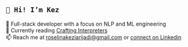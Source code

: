 ## `👋 Hi! I’m Kez`

🦀 Full-stack developer with a focus on NLP and ML engineering<br />
📖 Currently reading [Crafting Interpreters](https://timothya.com/pdfs/crafting-interpreters.pdf) <br />
📫 Reach me at roselinakeziarijadi@gmail.com or [connect on Linkedin](https://www.linkedin.com/in/keziar)<br />

<!---
jasukej/jasukej is a ✨ special ✨ repository because its `README.md` (this file) appears on your GitHub profile.
You can click the Preview link to take a look at your changes.
--->
